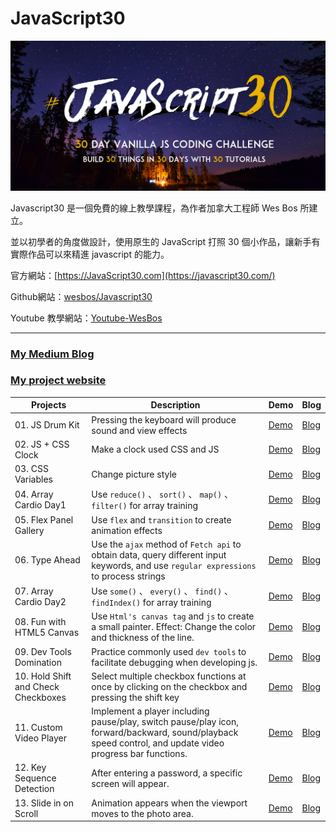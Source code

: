# **JavaScript30**

![overall](images/JavaScript30.png)

Javascript30 是一個免費的線上教學課程，為作者加拿大工程師 Wes Bos 所建立。

並以初學者的角度做設計，使用原生的 JavaScript 打照 30 個小作品，讓新手有實際作品可以來精進 javascript 的能力。

官方網站：[https://JavaScript30.com](https://javascript30.com/)

Github網站：[wesbos/Javascript30](https://github.com/wesbos/JavaScript30)

Youtube 教學網站：[Youtube-WesBos](https://www.youtube.com/watch?v=VuN8qwZoego&list=PLu8EoSxDXHP6CGK4YVJhL_VWetA865GOH)

---

### **[My Medium Blog](https://medium.com/@danny_hu/javascript30-javascript30-challenge-7c56f11768c2)**

### **[My project website](https://dannyhucc.github.io/JavaScript30-danny/)**

| Projects | Description | Demo | Blog |
| -------- | ----------- | ---- | ---- |
| 01. JS Drum Kit | Pressing the keyboard will produce sound and view effects | [Demo](https://dannyhucc.github.io/JavaScript30-danny/01-JavaScript-Drum-Kit/index.html) | [Blog](https://medium.com/@danny_hu/javascript30-01-javascript-drum-kit-challenge-fe819f0e5716) |
| 02. JS + CSS Clock | Make a clock used CSS and JS | [Demo](https://dannyhucc.github.io/JavaScript30-danny/02-JS-and-CSS-Clock/index.html) | [Blog](https://medium.com/@danny_hu/javascript30-02-js-and-css-clock-challenge-045e3ab46019) |
| 03. CSS Variables | Change picture style | [Demo](https://dannyhucc.github.io/JavaScript30-danny/03-CSS-Variables/index.html) | [Blog](https://medium.com/@danny_hu/javascript30-03-css-variables-b3b668495d92) |
| 04. Array Cardio Day1 | Use `reduce()` 、 `sort()` 、 `map()` 、 `filter()` for array training | [Demo](https://dannyhucc.github.io/JavaScript30-danny/04-Array-Cardio-Day1/index.html) | [Blog](https://medium.com/@danny_hu/javascript30-04-array-cardio-day1-297a518e0267) |
| 05. Flex Panel Gallery | Use `flex` and `transition` to create animation effects | [Demo](https://dannyhucc.github.io/JavaScript30-danny/05-Flex-Panel-Gallery/index.html) | [Blog](https://medium.com/@danny_hu/javascript30-05-flex-panel-gallery-challenge-f9af4566996e) |
| 06. Type Ahead | Use the `ajax` method of `Fetch api` to obtain data, query different input keywords, and use `regular expressions` to process strings | [Demo](https://dannyhucc.github.io/JavaScript30-danny/06-Type-Ahead/index.html) | [Blog](https://medium.com/@danny_hu/javascript30-06-type-ahead-challenge-81e59b07851b) |
| 07. Array Cardio Day2 | Use `some()` 、 `every()` 、 `find()` 、 `findIndex()` for array training | [Demo](https://dannyhucc.github.io/JavaScript30-danny/07-Array-Cardio-Day2/index.html) | [Blog](https://medium.com/@danny_hu/javascript30-07-array-cardio-day2-challenge-12299d4e7c70) |
| 08. Fun with HTML5 Canvas | Use `Html's canvas tag` and `js` to create a small painter. Effect: Change the color and thickness of the line. | [Demo](https://dannyhucc.github.io/JavaScript30-danny/08-Fun-with-HTML5-Canvas/index.html) | [Blog](https://medium.com/@danny_hu/javascript30-08-fun-with-html5-canvas-challenge-7c39290d7cd0) |
| 09. Dev Tools Domination | Practice commonly used `dev tools` to facilitate debugging when developing js. | [Demo](https://dannyhucc.github.io/JavaScript30-danny/09-Dev-Tools-Domination/index.html) | [Blog](https://medium.com/@danny_hu/javascript30-09-dev-tools-domination-challenge-9ad7de8d4b6f) |
| 10. Hold Shift and Check Checkboxes | Select multiple checkbox functions at once by clicking on the checkbox and pressing the shift key | [Demo](https://dannyhucc.github.io/JavaScript30-danny/10-Hold-Shift-and-Check-Checkboxes/index.html) | [Blog](https://medium.com/@danny_hu/javascript30-10-hold-shift-and-check-checkboxes-challenge-8a1470e3b68d) |
| 11. Custom Video Player | Implement a player including pause/play, switch pause/play icon, forward/backward, sound/playback speed control, and update video progress bar functions. | [Demo](https://dannyhucc.github.io/JavaScript30-danny/11-Custom-Video-Player/index.html) | [Blog](https://medium.com/@danny_hu/javascript30-11-custom-video-player-challenge-f74da3239d5c) |
| 12. Key Sequence Detection | After entering a password, a specific screen will appear. | [Demo](https://dannyhucc.github.io/JavaScript30-danny/12-Key-Sequence-Detection/index.html) | [Blog]() |
| 13. Slide in on Scroll | Animation appears when the viewport moves to the photo area. | [Demo](https://dannyhucc.github.io/JavaScript30-danny/13-Slide-in-on-Scroll/index.html) | [Blog]() |
